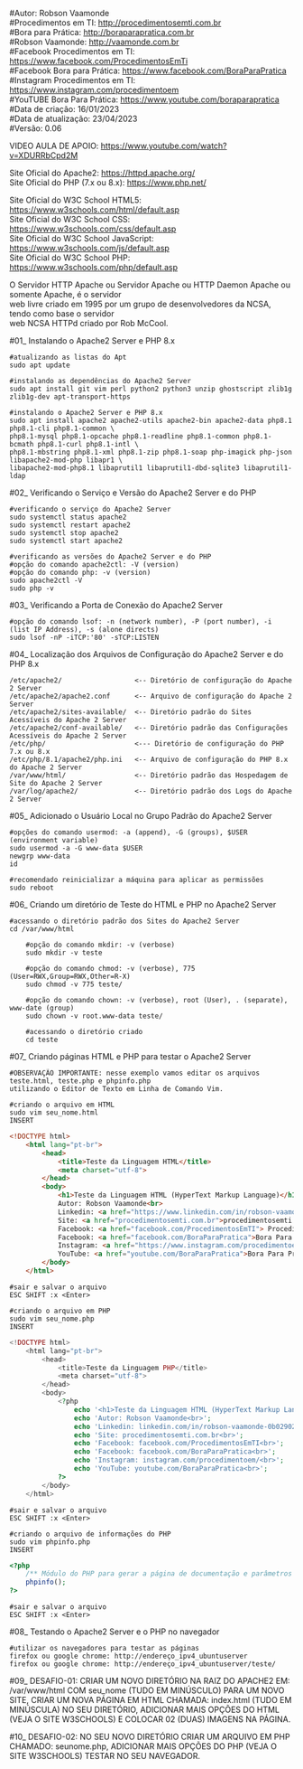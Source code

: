 #Autor: Robson Vaamonde<br>
#Procedimentos em TI: http://procedimentosemti.com.br<br>
#Bora para Prática: http://boraparapratica.com.br<br>
#Robson Vaamonde: http://vaamonde.com.br<br>
#Facebook Procedimentos em TI: https://www.facebook.com/ProcedimentosEmTi<br>
#Facebook Bora para Prática: https://www.facebook.com/BoraParaPratica<br>
#Instagram Procedimentos em TI: https://www.instagram.com/procedimentoem<br>
#YouTUBE Bora Para Prática: https://www.youtube.com/boraparapratica<br>
#Data de criação: 16/01/2023<br>
#Data de atualização: 23/04/2023<br>
#Versão: 0.06<br>

VIDEO AULA DE APOIO: https://www.youtube.com/watch?v=XDURRbCpd2M

Site Oficial do Apache2: https://httpd.apache.org/<br>
Site Oficial do PHP (7.x ou 8.x): https://www.php.net/

Site Oficial do W3C School HTML5: https://www.w3schools.com/html/default.asp<br>
Site Oficial do W3C School CSS: https://www.w3schools.com/css/default.asp<br>
Site Oficial do W3C School JavaScript: https://www.w3schools.com/js/default.asp<br>
Site Oficial do W3C School PHP: https://www.w3schools.com/php/default.asp

O Servidor HTTP Apache ou Servidor Apache ou HTTP Daemon Apache ou somente Apache, é o servidor<br>
web livre criado em 1995 por um grupo de desenvolvedores da NCSA, tendo como base o servidor<br>
web NCSA HTTPd criado por Rob McCool.

#01_ Instalando o Apache2 Server e PHP 8.x<br>

	#atualizando as listas do Apt
	sudo apt update
	
	#instalando as dependências do Apache2 Server
	sudo apt install git vim perl python2 python3 unzip ghostscript zlib1g zlib1g-dev apt-transport-https

	#instalando o Apache2 Server e PHP 8.x
	sudo apt install apache2 apache2-utils apache2-bin apache2-data php8.1 php8.1-cli php8.1-common \
	php8.1-mysql php8.1-opcache php8.1-readline php8.1-common php8.1-bcmath php8.1-curl php8.1-intl \
	php8.1-mbstring php8.1-xml php8.1-zip php8.1-soap php-imagick php-json libapache2-mod-php libapr1 \
	libapache2-mod-php8.1 libaprutil1 libaprutil1-dbd-sqlite3 libaprutil1-ldap

#02_ Verificando o Serviço e Versão do Apache2 Server e do PHP<br>

	#verificando o serviço do Apache2 Server
	sudo systemctl status apache2
	sudo systemctl restart apache2
	sudo systemctl stop apache2
	sudo systemctl start apache2

	#verificando as versões do Apache2 Server e do PHP
	#opção do comando apache2ctl: -V (version)
	#opção do comando php: -v (version)
	sudo apache2ctl -V
	sudo php -v

#03_ Verificando a Porta de Conexão do Apache2 Server<br>

	#opção do comando lsof: -n (network number), -P (port number), -i (list IP Address), -s (alone directs)
	sudo lsof -nP -iTCP:'80' -sTCP:LISTEN

#04_ Localização dos Arquivos de Configuração do Apache2 Server e do PHP 8.x<br>

	/etc/apache2/                  <-- Diretório de configuração do Apache 2 Server
	/etc/apache2/apache2.conf      <-- Arquivo de configuração do Apache 2 Server
	/etc/apache2/sites-available/  <-- Diretório padrão do Sites Acessíveis do Apache 2 Server
	/etc/apache2/conf-available/   <-- Diretório padrão das Configurações Acessíveis do Apache 2 Server
	/etc/php/                      <--- Diretório de configuração do PHP 7.x ou 8.x
	/etc/php/8.1/apache2/php.ini   <-- Arquivo de configuração do PHP 8.x do Apache 2 Server
	/var/www/html/                 <-- Diretório padrão das Hospedagem de Site do Apache 2 Server
	/var/log/apache2/              <-- Diretório padrão dos Logs do Apache 2 Server

#05_ Adicionado o Usuário Local no Grupo Padrão do Apache2 Server<br>

	#opções do comando usermod: -a (append), -G (groups), $USER (environment variable)
	sudo usermod -a -G www-data $USER
	newgrp www-data
	id
	
	#recomendado reinicializar a máquina para aplicar as permissões
	sudo reboot

#06_ Criando um diretório de Teste do HTML e PHP no Apache2 Server<br>

	#acessando o diretório padrão dos Sites do Apache2 Server
	cd /var/www/html
	
		#opção do comando mkdir: -v (verbose)
		sudo mkdir -v teste
		
		#opção do comando chmod: -v (verbose), 775 (User=RWX,Group=RWX,Other=R-X)
		sudo chmod -v 775 teste/
		
		#opção do comando chown: -v (verbose), root (User), . (separate), www-date (group)
		sudo chown -v root.www-data teste/
		
		#acessando o diretório criado
		cd teste

#07_ Criando páginas HTML e PHP para testar o Apache2 Server<br>

	#OBSERVAÇÃO IMPORTANTE: nesse exemplo vamos editar os arquivos teste.html, teste.php e phpinfo.php 
	utilizando o Editor de Texto em Linha de Comando Vim.

	#criando o arquivo em HTML
	sudo vim seu_nome.html
	INSERT

```html
<!DOCTYPE html>
	<html lang="pt-br">
		<head>
			<title>Teste da Linguagem HTML</title>
			<meta charset="utf-8">
		</head>
		<body>
			<h1>Teste da Linguagem HTML (HyperText Markup Language)</h1>
			Autor: Robson Vaamonde<br>
			Linkedin: <a href="https://www.linkedin.com/in/robson-vaamonde-0b029028/">Robson Vaamonde</a><br>
			Site: <a href="procedimentosemti.com.br">procedimentosemti.com.br</a><br>
			Facebook: <a href="facebook.com/ProcedimentosEmTI"> Procedimentos Em TI</a><br>
			Facebook: <a href="facebook.com/BoraParaPratica">Bora Para Pratica</a><br>
			Instagram: <a href="https://www.instagram.com/procedimentoem/?hl=pt-br">Procedimentos Em TI</a><br>
			YouTube: <a href="youtube.com/BoraParaPratica">Bora Para Pratica</a><br>
		</body>
	</html>
```
	#sair e salvar o arquivo
	ESC SHIFT :x <Enter>

	#criando o arquivo em PHP
	sudo vim seu_nome.php
	INSERT

```php
<!DOCTYPE html>
	<html lang="pt-br">
		<head>
			<title>Teste da Linguagem PHP</title>
			<meta charset="utf-8">
		</head>
		<body>
			<?php 
				echo '<h1>Teste da Linguagem HTML (HyperText Markup Language)</h1>';
				echo 'Autor: Robson Vaamonde<br>';
				echo 'Linkedin: linkedin.com/in/robson-vaamonde-0b029028/<br>';
				echo 'Site: procedimentosemti.com.br<br>';
				echo 'Facebook: facebook.com/ProcedimentosEmTI<br>';
				echo 'Facebook: facebook.com/BoraParaPratica<br>';
				echo 'Instagram: instagram.com/procedimentoem/<br>';
				echo 'YouTube: youtube.com/BoraParaPratica<br>'; 
			?>
		</body>
	</html>
```
	#sair e salvar o arquivo
	ESC SHIFT :x <Enter>

	#criando o arquivo de informações do PHP
	sudo vim phpinfo.php
	INSERT

```php
<?php
	/** Módulo do PHP para gerar a página de documentação e parâmetros do PHP*/
	phpinfo(); 
?>
```
	#sair e salvar o arquivo
	ESC SHIFT :x <Enter>

#08_ Testando o Apache2 Server e o PHP no navegador<br>

	#utilizar os navegadores para testar as páginas
	firefox ou google chrome: http://endereço_ipv4_ubuntuserver
	firefox ou google chrome: http://endereço_ipv4_ubuntuserver/teste/

#09_ DESAFIO-01: CRIAR UM NOVO DIRETÓRIO NA RAIZ DO APACHE2 EM: /var/www/html COM seu_nome (TUDO EM
MINÚSCULO) PARA UM NOVO SITE, CRIAR UM NOVA PÁGINA EM HTML CHAMADA: index.html (TUDO EM MINÚSCULA) 
NO SEU DIRETÓRIO, ADICIONAR MAIS OPÇÕES DO HTML (VEJA O SITE W3SCHOOLS) E COLOCAR 02 (DUAS) IMAGENS 
NA PÁGINA.

#10_ DESAFIO-02: NO SEU NOVO DIRETÓRIO CRIAR UM ARQUIVO EM PHP CHAMADO: seunome.php, ADICIONAR MAIS
OPÇÕES DO PHP (VEJA O SITE W3SCHOOLS) TESTAR NO SEU NAVEGADOR.